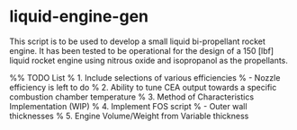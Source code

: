 # liquid-engine-gen
This script is to be used to develop a small liquid bi-propellant rocket engine. It has been tested to be operational for the design of a 150 [lbf] liquid rocket engine using nitrous oxide and isopropanol as the propellants.

%% TODO List
% 1. Include selections of various efficiencies
%   - Nozzle efficiency is left to do
% 2. Ability to tune CEA output towards a specific combustion chamber temperature
% 3. Method of Characteristics Implementation (WIP)
% 4. Implement FOS script
%     - Outer wall thicknesses
% 5. Engine Volume/Weight from Variable thickness